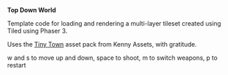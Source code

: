 **Top Down World**

Template code for loading and rendering a multi-layer tileset created using Tiled 
using Phaser 3.

Uses the [Tiny Town](https://kenney.nl/assets/tiny-town) asset pack from Kenny Assets, with gratitude.

w and s to move up and down, space to shoot, m to switch weapons, p to restart
